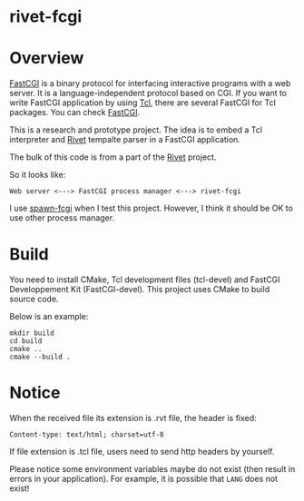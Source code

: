 rivet-fcgi
=====

# Overview

[FastCGI](https://fastcgi-archives.github.io/) is a binary protocol for
interfacing interactive programs with a web server.
It is a language-independent protocol based on CGI.
If you want to write FastCGI application by using [Tcl](https://www.tcl.tk/),
there are several FastCGI for Tcl packages.
You can check [FastCGI](https://wiki.tcl-lang.org/page/FastCGI).

This is a research and prototype project.
The idea is to embed a Tcl interpreter and
[Rivet](https://tcl.apache.org/rivet/) tempalte parser in
a FastCGI application.

The bulk of this code is from a part of the
[Rivet](https://tcl.apache.org/rivet/) project.

So it looks like:

    Web server <---> FastCGI process manager <---> rivet-fcgi

I use [spawn-fcgi](https://github.com/lighttpd/spawn-fcgi)
when I test this project.
However, I think it should be OK to use other process manager.


# Build

You need to install CMake, Tcl development files (tcl-devel) and
FastCGI Developpement Kit (FastCGI-devel).
This project uses CMake to build source code.

Below is an example:

    mkdir build
    cd build
    cmake ..
    cmake --build .


# Notice

When the received file its extension is .rvt file, the header is fixed:

    Content-type: text/html; charset=utf-8

If file extension is .tcl file, users need to send http headers
by yourself.

Please notice some environment variables maybe do not exist (then result
in errors in your application). For example, it is possible that `LANG`
does not exist!



